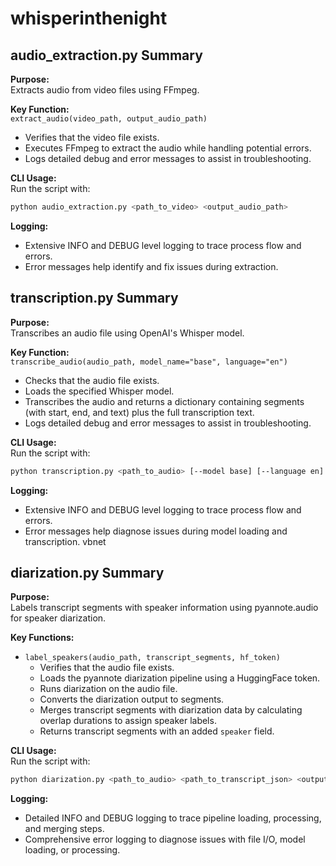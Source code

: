 # whisperinthenight

## audio_extraction.py Summary

**Purpose:**  
Extracts audio from video files using FFmpeg.

**Key Function:**  
`extract_audio(video_path, output_audio_path)`  
- Verifies that the video file exists.  
- Executes FFmpeg to extract the audio while handling potential errors.  
- Logs detailed debug and error messages to assist in troubleshooting.

**CLI Usage:**  
Run the script with:
```bash
python audio_extraction.py <path_to_video> <output_audio_path>
```
**Logging:**

- Extensive INFO and DEBUG level logging to trace process flow and errors.
- Error messages help identify and fix issues during extraction.

## transcription.py Summary

**Purpose:**  
Transcribes an audio file using OpenAI's Whisper model.

**Key Function:**  
`transcribe_audio(audio_path, model_name="base", language="en")`  
- Checks that the audio file exists.  
- Loads the specified Whisper model.  
- Transcribes the audio and returns a dictionary containing segments (with start, end, and text) plus the full transcription text.  
- Logs detailed debug and error messages to assist in troubleshooting.

**CLI Usage:**  
Run the script with:
```bash
python transcription.py <path_to_audio> [--model base] [--language en]
```

**Logging:**

- Extensive INFO and DEBUG level logging to trace process flow and errors.
- Error messages help diagnose issues during model loading and transcription.
vbnet


## diarization.py Summary

**Purpose:**  
Labels transcript segments with speaker information using pyannote.audio for speaker diarization.

**Key Functions:**
- `label_speakers(audio_path, transcript_segments, hf_token)`  
  - Verifies that the audio file exists.
  - Loads the pyannote diarization pipeline using a HuggingFace token.
  - Runs diarization on the audio file.
  - Converts the diarization output to segments.
  - Merges transcript segments with diarization data by calculating overlap durations to assign speaker labels.
  - Returns transcript segments with an added `speaker` field.

**CLI Usage:**  
Run the script with:
```bash
python diarization.py <path_to_audio> <path_to_transcript_json> <output_json> --hf_token <your_huggingface_token>
```
**Logging:**

- Detailed INFO and DEBUG logging to trace pipeline loading, processing, and merging steps.
- Comprehensive error logging to diagnose issues with file I/O, model loading, or processing.
